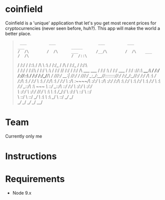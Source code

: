 # coinfield

Coinfield is a 'unique' application that let's you get most recent prices for cryptocurrencies (never seen before, huh?). This app will make the world a better place.


>      ___          ___                   ___          ___                 ___                     _____    
>     /  /\        /  /\      ___        /__/\        /  /\    ___        /  /\                   /  /::\   
>    /  /:/       /  /::\    /  /\       \  \:\      /  /:/_  /  /\      /  /:/_                 /  /:/\:\  
>   /  /:/       /  /:/\:\  /  /:/        \  \:\    /  /:/ /\/  /:/     /  /:/ /\  ___     ___  /  /:/  \:\ 
>  /  /:/  ___  /  /:/  \:\/__/::\    _____\__\:\  /  /:/ /:/__/::\    /  /:/ /:/_/__/\   /  /\/__/:/ \__\:|
> /__/:/  /  /\/__/:/ \__\:\__\/\:\__/__/::::::::\/__/:/ /:/\__\/\:\__/__/:/ /:/ /\  \:\ /  /:/\  \:\ /  /:/
> \  \:\ /  /:/\  \:\ /  /:/  \  \:\/\  \:\~~\~~\/\  \:\/:/    \  \:\/\  \:\/:/ /:/\  \:\  /:/  \  \:\  /:/ 
>  \  \:\  /:/  \  \:\  /:/    \__\::/\  \:\  ~~~  \  \::/      \__\::/\  \::/ /:/  \  \:\/:/    \  \:\/:/  
>   \  \:\/:/    \  \:\/:/     /__/:/  \  \:\       \  \:\      /__/:/  \  \:\/:/    \  \::/      \  \::/   
>    \  \::/      \  \::/      \__\/    \  \:\       \  \:\     \__\/    \  \::/      \__\/        \__\/    
>     \__\/        \__\/                 \__\/        \__\/               \__\/                             
 
    
                                                                                                                        
                                                                                                                        

# Team
Currently only me

# Instructions

# Requirements

* Node 9.x 
